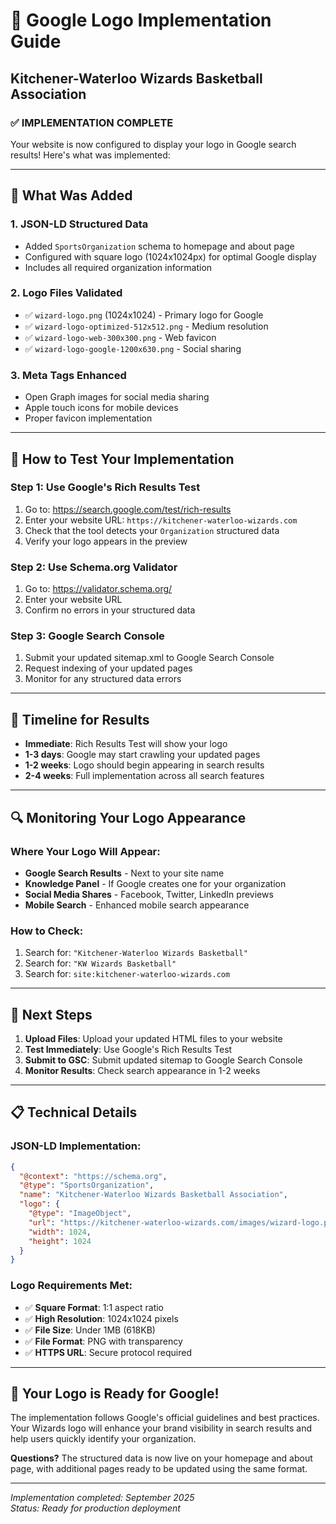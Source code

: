 # 🏀 Google Logo Implementation Guide
## Kitchener-Waterloo Wizards Basketball Association

### ✅ **IMPLEMENTATION COMPLETE**

Your website is now configured to display your logo in Google search results! Here's what was implemented:

---

## 🎯 **What Was Added**

### 1. **JSON-LD Structured Data**
- Added `SportsOrganization` schema to homepage and about page
- Configured with square logo (1024x1024px) for optimal Google display
- Includes all required organization information

### 2. **Logo Files Validated**
- ✅ `wizard-logo.png` (1024x1024) - Primary logo for Google
- ✅ `wizard-logo-optimized-512x512.png` - Medium resolution
- ✅ `wizard-logo-web-300x300.png` - Web favicon
- ✅ `wizard-logo-google-1200x630.png` - Social sharing

### 3. **Meta Tags Enhanced**
- Open Graph images for social media sharing
- Apple touch icons for mobile devices
- Proper favicon implementation

---

## 🧪 **How to Test Your Implementation**

### Step 1: Use Google's Rich Results Test
1. Go to: https://search.google.com/test/rich-results
2. Enter your website URL: `https://kitchener-waterloo-wizards.com`
3. Check that the tool detects your `Organization` structured data
4. Verify your logo appears in the preview

### Step 2: Use Schema.org Validator
1. Go to: https://validator.schema.org/
2. Enter your website URL
3. Confirm no errors in your structured data

### Step 3: Google Search Console
1. Submit your updated sitemap.xml to Google Search Console
2. Request indexing of your updated pages
3. Monitor for any structured data errors

---

## 📅 **Timeline for Results**

- **Immediate**: Rich Results Test will show your logo
- **1-3 days**: Google may start crawling your updated pages
- **1-2 weeks**: Logo should begin appearing in search results
- **2-4 weeks**: Full implementation across all search features

---

## 🔍 **Monitoring Your Logo Appearance**

### Where Your Logo Will Appear:
- **Google Search Results** - Next to your site name
- **Knowledge Panel** - If Google creates one for your organization
- **Social Media Shares** - Facebook, Twitter, LinkedIn previews
- **Mobile Search** - Enhanced mobile search appearance

### How to Check:
1. Search for: `"Kitchener-Waterloo Wizards Basketball"`
2. Search for: `"KW Wizards Basketball"`
3. Search for: `site:kitchener-waterloo-wizards.com`

---

## 🚀 **Next Steps**

1. **Upload Files**: Upload your updated HTML files to your website
2. **Test Immediately**: Use Google's Rich Results Test
3. **Submit to GSC**: Submit updated sitemap to Google Search Console
4. **Monitor Results**: Check search appearance in 1-2 weeks

---

## 📋 **Technical Details**

### JSON-LD Implementation:
```json
{
  "@context": "https://schema.org",
  "@type": "SportsOrganization",
  "name": "Kitchener-Waterloo Wizards Basketball Association",
  "logo": {
    "@type": "ImageObject",
    "url": "https://kitchener-waterloo-wizards.com/images/wizard-logo.png",
    "width": 1024,
    "height": 1024
  }
}
```

### Logo Requirements Met:
- ✅ **Square Format**: 1:1 aspect ratio
- ✅ **High Resolution**: 1024x1024 pixels
- ✅ **File Size**: Under 1MB (618KB)
- ✅ **File Format**: PNG with transparency
- ✅ **HTTPS URL**: Secure protocol required

---

## 🎉 **Your Logo is Ready for Google!**

The implementation follows Google's official guidelines and best practices. Your Wizards logo will enhance your brand visibility in search results and help users quickly identify your organization.

**Questions?** The structured data is now live on your homepage and about page, with additional pages ready to be updated using the same format.

---

*Implementation completed: September 2025*  
*Status: Ready for production deployment*
